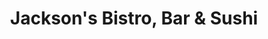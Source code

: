 ---
layout: place
title: "Jackson's Bistro, Bar & Sushi"
permalink: /florida/tampa/jackson-s-bistro-bar-sushi.html
stateAbbr: FL
stateName: Florida
cityName: Tampa
seo:
  name: "Jackson's Bistro, Bar & Sushi"
  type: Restaurant
  links: https://www.jacksonsbistro.com/
description: "Looking for sushi in Tampa, Florida? Check out Jackson's Bistro, Bar & Sushi for a delightful Japanese dining experience. Enjoy a variety of sushi and other ..."
place_id: ChIJF3KEwZLEwogRaqYCFY7x_0k
photos:
  - name: >-
      places/ChIJF3KEwZLEwogRaqYCFY7x_0k/photos/AeeoHcKjDjglXSzFT0U9DTawn7ix4kHqGxWynN2KXS7MosUNoNxCVTt0KU_NRkRP1shALiiy0dBcvLt6Hmzhuhpvz-nxznZhiu7Gz9EBElhkVh79VUc_jwWL3jufpM_zv5KCNxLnwOd-mFBvjClRJRo_hAy5LguIgfX93tcs0gSmE63yf3HLUy_yzwB84TqSMJ5H-gED-LPp8TUaUrdj64yqgmhbz3fDRvN_NgHCJ5d0obxUntzsmQ1ne1656npXHw3wxTVHluZLSw2z9xaLAg5r1N0W-gkYxEDMyW9cwfb-bhPA_Q
    widthPx: 1080
    heightPx: 809
    authorAttributions:
      - displayName: Jackson's Bistro, Bar & Sushi
        uri: https://maps.google.com/maps/contrib/103849498595273418776
        photoUri: >-
          https://lh3.googleusercontent.com/a-/ALV-UjVDVDsTinZXfjLU9BHg4uJN96sxP10OVuO1g9Zh-7lfm7K3e5ZR=s100-p-k-no-mo
    flagContentUri: >-
      https://www.google.com/local/imagery/report/?cb_client=maps_api_places.places_api&image_key=!1e10!2sAF1QipPizb-MjyYkB_E-dy4JWWTbE_0HcMY-HFq9uVku&hl=en-US
    googleMapsUri: >-
      https://www.google.com/maps/place//data=!3m4!1e2!3m2!1sAF1QipPizb-MjyYkB_E-dy4JWWTbE_0HcMY-HFq9uVku!2e10!4m2!3m1!1s0x88c2c492c1847217:0x49fff18e1502a66a
  - name: >-
      places/ChIJF3KEwZLEwogRaqYCFY7x_0k/photos/AeeoHcIgIQRHNn3FMhPA4NdDfZjE6n9yaCb3Jlf0EAJJVk0TIHl4KrunQtafXGpFo2VMcciAYkXY7HqhUHFPGZMCnP6RsZtuJjO0aSEXJTJ2wuTbNslcEumX70ngGT_qnrLoFdfLerw_GcYsMdRpxXFs2FKxW8UmoRXANPP0pKuq-JHKMs-sA2D_LaHXsDI1U6uJfHketkLXvCDc30MWNoIQCBYSAlWFtgc-qwl_z6MVQH3OIUAtqygOsAFE0n0gCbeM_KeQRz1zoe0te4NglyYrOtW9A1Fia_wP7MG15nmPwYPC_A
    widthPx: 800
    heightPx: 800
    authorAttributions:
      - displayName: Jackson's Bistro, Bar & Sushi
        uri: https://maps.google.com/maps/contrib/103849498595273418776
        photoUri: >-
          https://lh3.googleusercontent.com/a-/ALV-UjVDVDsTinZXfjLU9BHg4uJN96sxP10OVuO1g9Zh-7lfm7K3e5ZR=s100-p-k-no-mo
    flagContentUri: >-
      https://www.google.com/local/imagery/report/?cb_client=maps_api_places.places_api&image_key=!1e10!2sAF1QipPKVDDnrvlXF4ihfPD7CTFRKaGtPJdFrTZDxwie&hl=en-US
    googleMapsUri: >-
      https://www.google.com/maps/place//data=!3m4!1e2!3m2!1sAF1QipPKVDDnrvlXF4ihfPD7CTFRKaGtPJdFrTZDxwie!2e10!4m2!3m1!1s0x88c2c492c1847217:0x49fff18e1502a66a
  - name: >-
      places/ChIJF3KEwZLEwogRaqYCFY7x_0k/photos/AeeoHcKHg34Ws3JUtVbdKzZQToRR0VVoIaNeIBA2M_g4GPjJ-6yZl_hHAEIjaeokRUPfr_s7vvb-aSCD5sT-VUrNrdda5Zp3J0uW7TA4BLJHm2n6ulgmfH2UN7qnGJcfSQDfh0zYYr6rKp46iR5IX1e8cs6jY8QrY1EEgN6v1eCcJI7ZuOF2XYCZ1R1FosNEi9gp3VAPjmFjFiZ9_aPF049KLlBgrqArsAbuaQzXINPuwWd1TcCxk9NknYJW7Umde9U9j0NxrPP03YwyvXM-7agFEqbCO4Ebv7Nc5NShtO_8_xBw-Q
    widthPx: 1080
    heightPx: 1080
    authorAttributions:
      - displayName: Jackson's Bistro, Bar & Sushi
        uri: https://maps.google.com/maps/contrib/103849498595273418776
        photoUri: >-
          https://lh3.googleusercontent.com/a-/ALV-UjVDVDsTinZXfjLU9BHg4uJN96sxP10OVuO1g9Zh-7lfm7K3e5ZR=s100-p-k-no-mo
    flagContentUri: >-
      https://www.google.com/local/imagery/report/?cb_client=maps_api_places.places_api&image_key=!1e10!2sAF1QipMGMrM-6axr3X7725qddF_1CKGg-eINzaVvIC5y&hl=en-US
    googleMapsUri: >-
      https://www.google.com/maps/place//data=!3m4!1e2!3m2!1sAF1QipMGMrM-6axr3X7725qddF_1CKGg-eINzaVvIC5y!2e10!4m2!3m1!1s0x88c2c492c1847217:0x49fff18e1502a66a
  - name: >-
      places/ChIJF3KEwZLEwogRaqYCFY7x_0k/photos/AeeoHcIHjDlT4uEbZcg0cFEzCg1xYBL0v3YW5kxgar4FkfckrKvPbhwAJziiLeD2oQRzjId2qpiGkPGxuob2tUIM3tteO-9t-7yIpZM7YqTaY6EXMDGc7EB6mWFhrEh_T9hbgCHrhUZaLLbXecn4dBj3eAXuzvln2zAqTKHhnR83H1WGwDIXbNVyfKiU6V-r2VcW7wS44Kuyb81G03My7JUtxupRL0g0VqJQmU-1x2Zp-3EMH_F-vHARPcK4pgxBduxuT0gLdc0YfcBpSDUFLRI1Gp-ORDoPcYe3mTSWOL86sxJm8fP_Sy-ZZYQOjUI6ZjShF0x7cKSb2IYJbWPQxyojWxNEAWRdIsKc--cxx6tOhV6s75RwJnotHMH502ncdgwTkAR4gNRp4hRE6P4RCWw8H2EsO3zKoFO4iXCbdeHFPbYIMg
    widthPx: 4608
    heightPx: 2592
    authorAttributions:
      - displayName: Jennifer Casti
        uri: https://maps.google.com/maps/contrib/117960117365657349680
        photoUri: >-
          https://lh3.googleusercontent.com/a-/ALV-UjVeyNC5FbnPgNaN_ByhICRNB8zGkdAUIaKN2bQjERbO3KEqskt8=s100-p-k-no-mo
    flagContentUri: >-
      https://www.google.com/local/imagery/report/?cb_client=maps_api_places.places_api&image_key=!1e10!2sCIHM0ogKEICAgIDjwo25Lw&hl=en-US
    googleMapsUri: >-
      https://www.google.com/maps/place//data=!3m4!1e2!3m2!1sCIHM0ogKEICAgIDjwo25Lw!2e10!4m2!3m1!1s0x88c2c492c1847217:0x49fff18e1502a66a
  - name: >-
      places/ChIJF3KEwZLEwogRaqYCFY7x_0k/photos/AeeoHcJbkp6p0zi2drWbXPDYe71DMJHIKFHQ-6OUQphQHjwE-1Uiq125A-sakG3lfvRyOA5o5zTRC2hyzaI3p3wTUOE9e82ORb3J0KBD36AJcpd1Usot9_pIEHyo-pVeqhfc9tHq2xtNh8MLbkn5nTyNE86f0KMEKqmXdOPbGC3LmWZNssOh9UpoaYujcDf2C9jjDZ3uGtRb66pHcTGLTAMAeFNtw-qQK012u_1bklMKK0ocaKOJ9p689NIIp-s4rQxcVOdD4FOnpN27EBG7-FuNWTS0Hu5VQvplQ2uAC3x8l2ce260h532iINctQH6OIGUXX09Fcb1UMdc2KP4mr_K27J6A710J0hClKdLKJtbOZBn40X0-AMmVFoGDfE-ZEMnGH4tYmF19mN9d7C6VqSBV0THWHrb3t9RvarePvjhJEvWK_Q
    widthPx: 3024
    heightPx: 4032
    authorAttributions:
      - displayName: Alex Aleman
        uri: https://maps.google.com/maps/contrib/116721332981322621953
        photoUri: >-
          https://lh3.googleusercontent.com/a/ACg8ocKaGpo-gmd0BKx2VGYkLncAIRGfL_hen74dtRnRcifzBqY-1w=s100-p-k-no-mo
    flagContentUri: >-
      https://www.google.com/local/imagery/report/?cb_client=maps_api_places.places_api&image_key=!1e10!2sCIHM0ogKEICAgICTosqzFg&hl=en-US
    googleMapsUri: >-
      https://www.google.com/maps/place//data=!3m4!1e2!3m2!1sCIHM0ogKEICAgICTosqzFg!2e10!4m2!3m1!1s0x88c2c492c1847217:0x49fff18e1502a66a
  - name: >-
      places/ChIJF3KEwZLEwogRaqYCFY7x_0k/photos/AeeoHcKaK5kISCQil2PRgnpxNsGDW3LcuPoVIPXHzpvRKEgUZRCHCaUuBaWIa0YxDiUOItYyeB6dwOT31ACAxPEJNTEt7aoRhGW0ogfOFUWW8CssWrSl69vamqrJMf6pgJwtrQZW7AstEsYKVGXFxXO9ddQbIxho7ZDbb_ZW1ByMpciURYBy7BSCpU6MYiyda4YKtTWHruSiipDz00g8wGt1mihUpQqHVPCICOwYRbzLejltFc7v8oxDbUtGh6AtgL1aMvcMWaap1Uj5KLKPjeSSU5DKlAQDIfb_HTYozNT9NAjDhOj3DSOBkjiaD7AfEkoBrzYdcPCGWc4ABaPGvjC0vbTCDWQKCMWBukpWnE1CnyDdWqmqhKI3zS4Y1g9gsEd53EBxBXDufdQiMmRVvejLzrgiO5C2Zo9yOMzEmFMwLDIsAQ
    widthPx: 4032
    heightPx: 2268
    authorAttributions:
      - displayName: Dat Huynh
        uri: https://maps.google.com/maps/contrib/106182032829263200748
        photoUri: >-
          https://lh3.googleusercontent.com/a-/ALV-UjWjadAbJCkAibYuYxQtGGjuOnXO03UqH5XhRhQtt_SWamHOCofj=s100-p-k-no-mo
    flagContentUri: >-
      https://www.google.com/local/imagery/report/?cb_client=maps_api_places.places_api&image_key=!1e10!2sCIHM0ogKEICAgICD29Pbfw&hl=en-US
    googleMapsUri: >-
      https://www.google.com/maps/place//data=!3m4!1e2!3m2!1sCIHM0ogKEICAgICD29Pbfw!2e10!4m2!3m1!1s0x88c2c492c1847217:0x49fff18e1502a66a
  - name: >-
      places/ChIJF3KEwZLEwogRaqYCFY7x_0k/photos/AeeoHcINpnK46tlF_-2YLWBzdfLaNnL8TwQ6aOX8yEzhMdlUhK8HyFZ-E0juNMa4PPNFcpB5tgvPQ2VNg3ZAlTm5j81ZuVqDYBJ7VBrQyePndOyBoISNinH6GGeOXd_TpVnMtTRRji2Ml2PsMopCIOte86JbU1PytLTpvFedFiL-Pqb8jDNJxkGlokGq44c4hHnoNJb2eCr7I3f2NnDDUZpBQ_MpJ9fbUAuDTwLe_5OyZZncvWgfGvkTPo5bhchvufarThpa6dK5FRk0EVETR3t5rZ_xyYl9hCS9-4kIMxUppEUGsuDV4bijmjRQyPXWxm8IX1uAt9t-o-_479VjCdb266TxHQx2lW_jYWb5d-BpKnUVJjFeP0kEVhMBCTwmBH_B0n8TiF7aDkm5fu1QdnoFfKCTsgR5ltTE2ri1KhrgYAqcSA
    widthPx: 4032
    heightPx: 3024
    authorAttributions:
      - displayName: Jim Petykowski
        uri: https://maps.google.com/maps/contrib/113213094637958051140
        photoUri: >-
          https://lh3.googleusercontent.com/a-/ALV-UjXjmE_8Z_p3GkVXaH7XTCZphu3-wPhNMLsyhIfni09AmQ1IU6GEMg=s100-p-k-no-mo
    flagContentUri: >-
      https://www.google.com/local/imagery/report/?cb_client=maps_api_places.places_api&image_key=!1e10!2sCIHM0ogKEICAgIDj1OGZKw&hl=en-US
    googleMapsUri: >-
      https://www.google.com/maps/place//data=!3m4!1e2!3m2!1sCIHM0ogKEICAgIDj1OGZKw!2e10!4m2!3m1!1s0x88c2c492c1847217:0x49fff18e1502a66a
  - name: >-
      places/ChIJF3KEwZLEwogRaqYCFY7x_0k/photos/AeeoHcLe-U1-0rUGQH_45_6ACiPgZk3VksiewiMwSITxsuB1cs0LGB9ZrrQ5m9zaDxZntygf5HzHByyXAKy7kGlz6wf9_8MIGuw5zHhOB1_mrGksZ5pjlHBCvFUWD7zyvzBEnUeUFd04rtjECmu2_iQ2YGEHvkRDA7MjnDsA2A_qxSJEARRN6COLjH-0f5xY15e3yM7fTtIWiTpmEV1g7M4fKqr1ukGq30V9gJIwyQ2w81Lq5rK2cOwD94RvqFNwD7iJeygZi6VxE0EWQQRolfOKvX_4JqCjVHMw7biJOf4cKHn5NIj6aXjck_fqH85n2jNPEaISDavy8heQ98p7ZDR276P_t7BZpE__lygSADjudMDefLoXp_WkLCRv93Z31Rz4f-FflWllbrqm81xxrWLjfAvPOn6QdQ7tKVc4_7sCXLIeKec8
    widthPx: 4000
    heightPx: 3000
    authorAttributions:
      - displayName: John Hill
        uri: https://maps.google.com/maps/contrib/113993570077134406390
        photoUri: >-
          https://lh3.googleusercontent.com/a-/ALV-UjUIaXOg4DQc1B2DeKuQoQkffh_MrFXrkKd9e-UZ8z9ZD9tvprhp3w=s100-p-k-no-mo
    flagContentUri: >-
      https://www.google.com/local/imagery/report/?cb_client=maps_api_places.places_api&image_key=!1e10!2sCIHM0ogKEICAgICX-sCc7gE&hl=en-US
    googleMapsUri: >-
      https://www.google.com/maps/place//data=!3m4!1e2!3m2!1sCIHM0ogKEICAgICX-sCc7gE!2e10!4m2!3m1!1s0x88c2c492c1847217:0x49fff18e1502a66a
  - name: >-
      places/ChIJF3KEwZLEwogRaqYCFY7x_0k/photos/AeeoHcJ27eg-2kKoncH9UXtaDJIgeyCVyx7DNC89cFbkKce1GXE4dNO8JMUR3E1vkto2GeZbEGOpOsB5e-zY6WtOduT30qefpRvj9UzkbDzIwRFrs3SNpD6HU5G28v-_Wii5PT5vaod_28wLDZOMpAHunyO1kKIoD_NKcsCAm0QuG-j-qENTuHAEUgP6dSmKlMuEyjLL4p9kFJ6QRsbBPwo32y-sDuvtzIR_WKw5BPySMZbDh1nKILVKE9L8b5zcXfviGNL-TkHNpR3gAUouh6Mucj4E3PTISbxld7_qDGMlJgH9G7VVAgILZnEDnwzVcPbQsfqardWbRvvtQRvRsvDn37wWCER6XEaZKnFsw1GjamBW9_25rBz6wA-7aR2wrNzsLh06EeeGIu-cC5_cUrQOiNejlVVh2bk0SAxNpHFMEOZM4w
    widthPx: 4800
    heightPx: 3600
    authorAttributions:
      - displayName: Jim Petykowski
        uri: https://maps.google.com/maps/contrib/113213094637958051140
        photoUri: >-
          https://lh3.googleusercontent.com/a-/ALV-UjXjmE_8Z_p3GkVXaH7XTCZphu3-wPhNMLsyhIfni09AmQ1IU6GEMg=s100-p-k-no-mo
    flagContentUri: >-
      https://www.google.com/local/imagery/report/?cb_client=maps_api_places.places_api&image_key=!1e10!2sCIHM0ogKEICAgIDj1NuwbQ&hl=en-US
    googleMapsUri: >-
      https://www.google.com/maps/place//data=!3m4!1e2!3m2!1sCIHM0ogKEICAgIDj1NuwbQ!2e10!4m2!3m1!1s0x88c2c492c1847217:0x49fff18e1502a66a
  - name: >-
      places/ChIJF3KEwZLEwogRaqYCFY7x_0k/photos/AeeoHcIF_cBrv2POitEtrj7wZJgTEAo4_0SaMCDmDSFOUpKKwCSDPlMVinp6EthYT3K9H8QJOKfj08TV1Ix4QqW8J3bRn-4t0knlP3B-bAss1h2dtV8Gj1Bcez2gQpTCI3DbRwiOx29sSeiuPObz1ytNuA5bk3UkjjrgZ0G6V-vPwMXstn8jMnZSjvmQI0TUoKIcFEPHvSriMjjs8uBxCr8oigtUjPPkZAS0yppEYjWGLzPteJSDXyrj4yYSdxQqSeZaUyqzqisKToiuPicLQTFyY2W8TJ6eV4EKb1h3u7tr0fwryYWt04AvogHTzm7ot8EnT47gvZsAjNKD45hc-1cqvOvUvOK_bJgDPlucIjmu4r0ClVq_JNWIhnghm4eVzFw8g-WPucLPT5Ccsuy31CSEtmxYpG6R1xICbChTI9fixDEg6g
    widthPx: 3000
    heightPx: 4000
    authorAttributions:
      - displayName: Phil Daniels
        uri: https://maps.google.com/maps/contrib/116433581399923585602
        photoUri: >-
          https://lh3.googleusercontent.com/a-/ALV-UjUKailKJlQszjc5b0sr8cU3nsMJNZ9mmNiYjSl2gW6sG-9LUxoZ=s100-p-k-no-mo
    flagContentUri: >-
      https://www.google.com/local/imagery/report/?cb_client=maps_api_places.places_api&image_key=!1e10!2sCIHM0ogKEICAgIC71dffOw&hl=en-US
    googleMapsUri: >-
      https://www.google.com/maps/place//data=!3m4!1e2!3m2!1sCIHM0ogKEICAgIC71dffOw!2e10!4m2!3m1!1s0x88c2c492c1847217:0x49fff18e1502a66a
address: 601 S Harbour Island Blvd Ste 100, Tampa, FL 33602, USA
street: 601 S Harbour Island Blvd Ste 100
city: Tampa
state: FL
zip: '33602'
country: USA
neighborhood: Southeast Tampa
latitude: '27.938732'
longitude: '-82.454894'
accessibility_options:
  wheelchairAccessibleParking: true
  wheelchairAccessibleEntrance: true
  wheelchairAccessibleRestroom: true
  wheelchairAccessibleSeating: true
business_status: OPERATIONAL
name: Jackson's Bistro, Bar & Sushi
google_maps_links:
  directionsUri: >-
    https://www.google.com/maps/dir//''/data=!4m7!4m6!1m1!4e2!1m2!1m1!1s0x88c2c492c1847217:0x49fff18e1502a66a!3e0
  placeUri: https://maps.google.com/?cid=5332246076370101866
  writeAReviewUri: >-
    https://www.google.com/maps/place//data=!4m3!3m2!1s0x88c2c492c1847217:0x49fff18e1502a66a!12e1
  reviewsUri: >-
    https://www.google.com/maps/place//data=!4m4!3m3!1s0x88c2c492c1847217:0x49fff18e1502a66a!9m1!1b1
  photosUri: >-
    https://www.google.com/maps/place//data=!4m3!3m2!1s0x88c2c492c1847217:0x49fff18e1502a66a!10e5
primary_type: American Restaurant
opening_hours:
  regular: null
  current: null
secondary_opening_hours:
  regular:
    weekdayDescriptions: null
    type: null
  current:
    weekdayDescriptions: null
    type: null
phone: (813) 277-0112
price_level: PRICE_LEVEL_MODERATE
price_range: $30 &ndash; $50
rating: '4.3'
rating_count: 6254
website: https://www.jacksonsbistro.com/
reviews:
  - name: >-
      places/ChIJF3KEwZLEwogRaqYCFY7x_0k/reviews/ChdDSUhNMG9nS0VJQ0FnTURJLUtQUXhRRRAB
    relativePublishTimeDescription: in the last week
    rating: 5
    text:
      text: >-
        Our server Dawn J. was absolutely incredible. She recommended the peanut
        butter torte dessert and a handful of the signature sushi rolls.
        Overall, I had a fantastic experience and I will be returning. The food
        was exquisite. I ordered the mushroom linguine while my friends ordered
        the sushi rolls. Mushroom linguine had a perfect sauce and the pasta
        could not have been better. 10/10. Thank you!
      languageCode: en
    originalText:
      text: >-
        Our server Dawn J. was absolutely incredible. She recommended the peanut
        butter torte dessert and a handful of the signature sushi rolls.
        Overall, I had a fantastic experience and I will be returning. The food
        was exquisite. I ordered the mushroom linguine while my friends ordered
        the sushi rolls. Mushroom linguine had a perfect sauce and the pasta
        could not have been better. 10/10. Thank you!
      languageCode: en
    authorAttribution:
      displayName: Breanna Phillips
      uri: https://www.google.com/maps/contrib/116936071074565450085/reviews
      photoUri: >-
        https://lh3.googleusercontent.com/a-/ALV-UjUAOxE0VX0GUGRhvbzAA58M0NZqDPjQ5V18ExKHqXkp24FBtTBR1Q=s128-c0x00000000-cc-rp-mo
    publishTime: '2025-04-07T02:13:25.841981Z'
    flagContentUri: >-
      https://www.google.com/local/review/rap/report?postId=ChdDSUhNMG9nS0VJQ0FnTURJLUtQUXhRRRAB&d=17924085&t=1
    googleMapsUri: >-
      https://www.google.com/maps/reviews/data=!4m6!14m5!1m4!2m3!1sChdDSUhNMG9nS0VJQ0FnTURJLUtQUXhRRRAB!2m1!1s0x88c2c492c1847217:0x49fff18e1502a66a
  - name: >-
      places/ChIJF3KEwZLEwogRaqYCFY7x_0k/reviews/ChZDSUhNMG9nS0VJQ0FnTUNRODhDVWZBEAE
    relativePublishTimeDescription: a month ago
    rating: 4
    text:
      text: >-
        Amazing views of the Bay and Channelside. Great for a romantic evening
        or a night w the friends and family. Great food at the right price 😄
        Amazing selection of sushi rolls, appetizers and entrees to choose from.
        The dessert and drink menus were up to par! Wish the servers were more
        attentive and the place is very lively and clean.
      languageCode: en
    originalText:
      text: >-
        Amazing views of the Bay and Channelside. Great for a romantic evening
        or a night w the friends and family. Great food at the right price 😄
        Amazing selection of sushi rolls, appetizers and entrees to choose from.
        The dessert and drink menus were up to par! Wish the servers were more
        attentive and the place is very lively and clean.
      languageCode: en
    authorAttribution:
      displayName: Fonzo Afre (Mr. Real Reviews)
      uri: https://www.google.com/maps/contrib/102328690056127178776/reviews
      photoUri: >-
        https://lh3.googleusercontent.com/a-/ALV-UjWm2xi30zs7CpCef6do3X11EucNJHaDgasu7aMJl-RnLZ0E4Dqxpw=s128-c0x00000000-cc-rp-mo-ba6
    publishTime: '2025-03-07T02:08:25.460772Z'
    flagContentUri: >-
      https://www.google.com/local/review/rap/report?postId=ChZDSUhNMG9nS0VJQ0FnTUNRODhDVWZBEAE&d=17924085&t=1
    googleMapsUri: >-
      https://www.google.com/maps/reviews/data=!4m6!14m5!1m4!2m3!1sChZDSUhNMG9nS0VJQ0FnTUNRODhDVWZBEAE!2m1!1s0x88c2c492c1847217:0x49fff18e1502a66a
  - name: >-
      places/ChIJF3KEwZLEwogRaqYCFY7x_0k/reviews/ChdDSUhNMG9nS0VJQ0FnTUN3NTR6RzhnRRAB
    relativePublishTimeDescription: 3 weeks ago
    rating: 3
    text:
      text: >-
        The entrance to the underground parking area isn't very noticeable; to
        find it, I had to use a 15-minute parking spot and reconnoiter on foot. 
        Other than that, the view was relaxing and, for a riverfront,
        surprisingly uncluttered.  My boneless Citrus  Chicken entree had very
        little citrus tang to it but the accompanying salad was delicious and
        had some unexpected and pleasing flavors.  The key lime pie is light and
        airy: I have no idea how they slice a key lime thin enough to be
        transparent, but it works.
      languageCode: en
    originalText:
      text: >-
        The entrance to the underground parking area isn't very noticeable; to
        find it, I had to use a 15-minute parking spot and reconnoiter on foot. 
        Other than that, the view was relaxing and, for a riverfront,
        surprisingly uncluttered.  My boneless Citrus  Chicken entree had very
        little citrus tang to it but the accompanying salad was delicious and
        had some unexpected and pleasing flavors.  The key lime pie is light and
        airy: I have no idea how they slice a key lime thin enough to be
        transparent, but it works.
      languageCode: en
    authorAttribution:
      displayName: Everybody's Got One
      uri: https://www.google.com/maps/contrib/100018975821799940634/reviews
      photoUri: >-
        https://lh3.googleusercontent.com/a-/ALV-UjVN0FjFbY5Llx7vKHgbit6hq37KrZU1lssNaHQ3wdcnGncz_MMJQA=s128-c0x00000000-cc-rp-mo-ba6
    publishTime: '2025-03-21T17:50:46.945422Z'
    flagContentUri: >-
      https://www.google.com/local/review/rap/report?postId=ChdDSUhNMG9nS0VJQ0FnTUN3NTR6RzhnRRAB&d=17924085&t=1
    googleMapsUri: >-
      https://www.google.com/maps/reviews/data=!4m6!14m5!1m4!2m3!1sChdDSUhNMG9nS0VJQ0FnTUN3NTR6RzhnRRAB!2m1!1s0x88c2c492c1847217:0x49fff18e1502a66a
  - name: >-
      places/ChIJF3KEwZLEwogRaqYCFY7x_0k/reviews/ChZDSUhNMG9nS0VJQ0FnTURJM0tyQVNBEAE
    relativePublishTimeDescription: in the last week
    rating: 3
    text:
      text: >-
        First time visiting Jackson’s since they changed their menu options. Was
        pretty disappointed. The Brussels were not done. The selections didn’t
        satisfy. The atmosphere and water views are always great but the food
        was not good. The Drinks were GREAT.
      languageCode: en
    originalText:
      text: >-
        First time visiting Jackson’s since they changed their menu options. Was
        pretty disappointed. The Brussels were not done. The selections didn’t
        satisfy. The atmosphere and water views are always great but the food
        was not good. The Drinks were GREAT.
      languageCode: en
    authorAttribution:
      displayName: James Smith
      uri: https://www.google.com/maps/contrib/108304557689014069709/reviews
      photoUri: >-
        https://lh3.googleusercontent.com/a/ACg8ocK7MLc4NSTIN3XT4mVO3ziq1ScHSbhpdUs7mO9fZ4JPRROE7cI=s128-c0x00000000-cc-rp-mo-ba5
    publishTime: '2025-04-08T04:21:56.542354Z'
    flagContentUri: >-
      https://www.google.com/local/review/rap/report?postId=ChZDSUhNMG9nS0VJQ0FnTURJM0tyQVNBEAE&d=17924085&t=1
    googleMapsUri: >-
      https://www.google.com/maps/reviews/data=!4m6!14m5!1m4!2m3!1sChZDSUhNMG9nS0VJQ0FnTURJM0tyQVNBEAE!2m1!1s0x88c2c492c1847217:0x49fff18e1502a66a
  - name: >-
      places/ChIJF3KEwZLEwogRaqYCFY7x_0k/reviews/ChZDSUhNMG9nS0VJQ0FnTURReHR6V0xREAE
    relativePublishTimeDescription: a month ago
    rating: 5
    text:
      text: >-
        Nestled along the stunning waterfront of Harbour Island, Jackson's
        Bistro, Bar & Sushi is a gem that beautifully captures the essence of
        fine dining. The moment you step in, you’re greeted by sweeping views of
        the sparkling Tampa Riverwalk, setting the stage for an unforgettable
        meal.


        Now, let’s talk about the food! The menu is a delightful fusion of
        seafood, steak, and sushi, catering to a variety of dietary
        preferences—there are plenty of vegetarian, vegan, and gluten-free
        options to please everyone at the table. I couldn’t resist starting with
        the Angry Edamame, which quickly became a table favorite. It was the
        perfect blend of heat and flavor, setting a high bar for the rest of the
        meal. The sushi? Fresh and vibrant, each piece practically melted in my
        mouth.


        For those who appreciate a good drink, Jackson’s boasts an impressive
        selection of fine wines from around the world, available by the glass or
        bottle. I found it hard to choose just one, so sampling a few was a
        delightful indulgence!


        The service was exemplary—attentive without being intrusive—which made
        the experience all the more enjoyable. Plus, if you’re dining with your
        furry friend, you’ll be pleased to know that this spot is dog-friendly!


        With a price range of $25-$50 per person, Jackson’s Bistro offers a
        fantastic experience that feels worth every penny. And if you’re in need
        of a private space for a special occasion, their private dining room is
        a unique feature that adds a touch of elegance. All in all, whether
        you’re out for a romantic dinner or a gathering with friends, Jackson's
        is a must-visit.
      languageCode: en
    originalText:
      text: >-
        Nestled along the stunning waterfront of Harbour Island, Jackson's
        Bistro, Bar & Sushi is a gem that beautifully captures the essence of
        fine dining. The moment you step in, you’re greeted by sweeping views of
        the sparkling Tampa Riverwalk, setting the stage for an unforgettable
        meal.


        Now, let’s talk about the food! The menu is a delightful fusion of
        seafood, steak, and sushi, catering to a variety of dietary
        preferences—there are plenty of vegetarian, vegan, and gluten-free
        options to please everyone at the table. I couldn’t resist starting with
        the Angry Edamame, which quickly became a table favorite. It was the
        perfect blend of heat and flavor, setting a high bar for the rest of the
        meal. The sushi? Fresh and vibrant, each piece practically melted in my
        mouth.


        For those who appreciate a good drink, Jackson’s boasts an impressive
        selection of fine wines from around the world, available by the glass or
        bottle. I found it hard to choose just one, so sampling a few was a
        delightful indulgence!


        The service was exemplary—attentive without being intrusive—which made
        the experience all the more enjoyable. Plus, if you’re dining with your
        furry friend, you’ll be pleased to know that this spot is dog-friendly!


        With a price range of $25-$50 per person, Jackson’s Bistro offers a
        fantastic experience that feels worth every penny. And if you’re in need
        of a private space for a special occasion, their private dining room is
        a unique feature that adds a touch of elegance. All in all, whether
        you’re out for a romantic dinner or a gathering with friends, Jackson's
        is a must-visit.
      languageCode: en
    authorAttribution:
      displayName: Robert Burkett
      uri: https://www.google.com/maps/contrib/117701684062747627525/reviews
      photoUri: >-
        https://lh3.googleusercontent.com/a-/ALV-UjWrH55RK2tKDQtedAN3N6ceuVEIPngDC1V8cBND_blQU0VzomYT=s128-c0x00000000-cc-rp-mo-ba6
    publishTime: '2025-03-10T19:27:34.078638Z'
    flagContentUri: >-
      https://www.google.com/local/review/rap/report?postId=ChZDSUhNMG9nS0VJQ0FnTURReHR6V0xREAE&d=17924085&t=1
    googleMapsUri: >-
      https://www.google.com/maps/reviews/data=!4m6!14m5!1m4!2m3!1sChZDSUhNMG9nS0VJQ0FnTURReHR6V0xREAE!2m1!1s0x88c2c492c1847217:0x49fff18e1502a66a
parking_options:
  paidParkingLot: true
  valetParking: true
  paidGarageParking: true
payment_options:
  acceptsCreditCards: true
  acceptsDebitCards: true
  acceptsCashOnly: false
  acceptsNfc: true
allow_dogs: null
curbside_pickup: null
delivery: true
dine_in: true
good_for_children: true
good_for_groups: true
good_for_sports: false
live_music: null
menu_for_children: true
outdoor_seating: true
reservable: true
restroom: true
serves_beer: true
serves_breakfast: false
serves_brunch: true
serves_cocktails: true
serves_coffee: true
serves_dinner: true
serves_dessert: true
serves_lunch: true
serves_vegetarian_food: true
serves_wine: true
takeout: true
summary: null

---